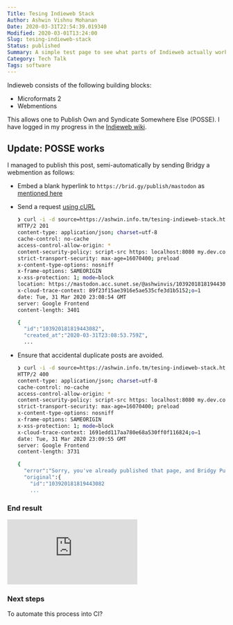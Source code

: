 ```yaml
---
Title: Tesing Indieweb Stack
Author: Ashwin Vishnu Mohanan
Date: 2020-03-31T22:54:39.019340
Modified: 2020-03-01T13:24:00
Slug: tesing-indieweb-stack
Status: published
Summary: A simple test page to see what parts of Indieweb actually works
Category: Tech Talk
Tags: software
---
```


Indieweb consists of the following building blocks:

- Microformats 2
- Webmentions

This allows one to Publish Own and Syndicate Somewhere Else (POSSE). I have
logged in my progress in the [Indieweb
wiki](https://indieweb.org/User:Ashwin.info.tm).

## Update: POSSE works

I managed to publish this post, semi-automatically by sending Bridgy a
webmention as follows:

- Embed a blank hyperlink to `https://brid.gy/publish/mastodon` as
  [mentioned here](https://brid.gy/about#webmentions)
- Send a request [using cURL](https://indieweb.org/Webmention-developer#How_to_send_webmentions_with_cURL)

  ```sh
  ❯ curl -i -d source=https://ashwin.info.tm/tesing-indieweb-stack.html -d target=https://brid.gy/publish/mastodon https://brid.gy/publish/webmention
  HTTP/2 201 
  content-type: application/json; charset=utf-8
  cache-control: no-cache
  access-control-allow-origin: *
  content-security-policy: script-src https: localhost:8080 my.dev.com:8080 'unsafe-inline'; frame-ancestors 'self'; report-uri /csp-report;
  strict-transport-security: max-age=16070400; preload
  x-content-type-options: nosniff
  x-frame-options: SAMEORIGIN
  x-xss-protection: 1; mode=block
  location: https://mastodon.acc.sunet.se/@ashwinvis/103920181819443082
  x-cloud-trace-context: 89f23f15ae3916e5ae535cfe3d1b5152;o=1
  date: Tue, 31 Mar 2020 23:08:54 GMT
  server: Google Frontend
  content-length: 3401

  {
    "id":"103920181819443082",
    "created_at":"2020-03-31T23:08:53.759Z",
    ...
  ```

- Ensure that accidental duplicate posts are avoided.

  ```sh
  ❯ curl -i -d source=https://ashwin.info.tm/tesing-indieweb-stack.html -d target=https://brid.gy/publish/mastodon https://brid.gy/publish/webmention
  HTTP/2 400 
  content-type: application/json; charset=utf-8
  cache-control: no-cache
  access-control-allow-origin: *
  content-security-policy: script-src https: localhost:8080 my.dev.com:8080 'unsafe-inline'; frame-ancestors 'self'; report-uri /csp-report;
  strict-transport-security: max-age=16070400; preload
  x-content-type-options: nosniff
  x-frame-options: SAMEORIGIN
  x-xss-protection: 1; mode=block
  x-cloud-trace-context: 1691edd117aa780e68a530ff0f116824;o=1
  date: Tue, 31 Mar 2020 23:09:55 GMT
  server: Google Frontend
  content-length: 3731

  {
    "error":"Sorry, you've already published that page, and Bridgy Publish doesn't support updating existing posts. Details: https://github.com/snarfed/bridgy/issues/84",
    "original":{
      "id":"103920181819443082
      ...
  ```

### End result

<iframe src="https://mastodon.acc.sunet.se/@ashwinvis/103920181819443082/embed" class="mastodon-embed" style="max-width: 100%; border: 0" allowfullscreen="allowfullscreen"></iframe><script src="https://mastodon.acc.sunet.se/embed.js" async="async"></script>

### Next steps

To automate this process into CI?
